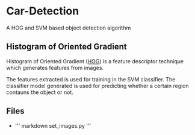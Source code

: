 # Car-Detection
A HOG and SVM based object detection algorithm

## Histogram of Oriented Gradient
Histogram of Oriented Gradient ([HOG](https://www.learnopencv.com/histogram-of-oriented-gradients)) is a feature descriptor technique which generates features from images.

The features extracted is used for training in the SVM classifier. The classifier model generated is used for predicting whether a certain region contauns the object or not.

## Files
- ''' markdown set_images.py ''' 
